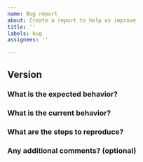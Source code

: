 ```yaml
---
name: Bug report
about: Create a report to help us improve
title: ''
labels: bug
assignees: ''

---
```


## Version
<!-- 
Please tell our you using react version and rsuite version.
请提供你正在使用的 react 版本和 rsuite 版本。
-->


### What is the expected behavior?



### What is the current behavior?



### What are the steps to reproduce?

<!--
Clear and concise reproduction instructions are important for us to be able to triage your issue in a timely manner.
简洁清晰的重现步骤能够帮助我们更迅速地定位问题所在。

Please fork this example, reproduce the problem you are issue.
请 fork 这个例子，复现你的问题。
https://codesandbox.io/s/5vq6zo2z5l
-->


### Any additional comments? (optional)

<!--
e.g.some background/context of how you ran into this bug.
比如：遇到这个 bug 的业务场景、上下文。
-->
